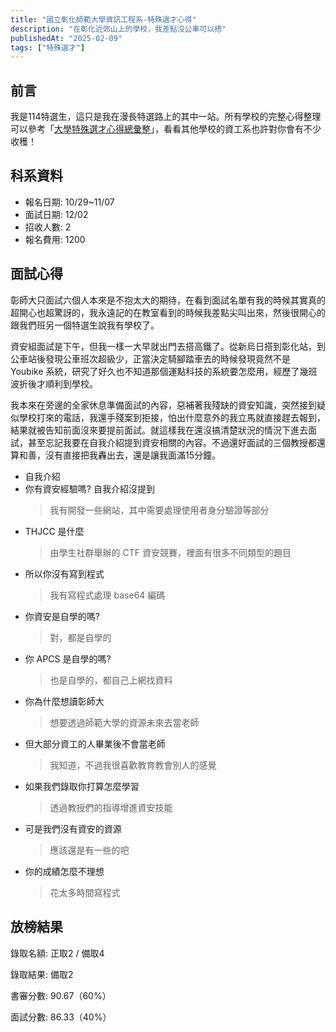 ```yaml
---
title: "國立彰化師範大學資訊工程系-特殊選才心得"
description: "在彰化近郊山上的學校，我差點沒公車可以搭"
publishedAt: "2025-02-09"
tags: ["特殊選才"]
---
```


## 前言

我是114特選生，這只是我在漫長特選路上的其中一站。所有學校的完整心得整理可以參考「[大學特殊選才心得總彙整](/blogs/special)」，看看其他學校的資工系也許對你會有不少收穫！

## 科系資料

- 報名日期: 10/29~11/07
- 面試日期: 12/02
- 招收人數: 2
- 報名費用: 1200

## 面試心得

彰師大只面試六個人本來是不抱太大的期待，在看到面試名單有我的時候其實真的超開心也超驚訝的，我永遠記的在教室看到的時候我差點尖叫出來，然後很開心的跟我們班另一個特選生說我有學校了。

資安組面試是下午，但我一樣一大早就出門去搭高鐵了。從新烏日搭到彰化站，到公車站後發現公車班次超級少，正當決定騎腳踏車去的時候發現竟然不是 Youbike 系統，研究了好久也不知道那個運點科技的系統要怎麼用，經歷了幾班波折後才順利到學校。

我本來在旁邊的全家休息準備面試的內容，惡補著我殘缺的資安知識，突然接到疑似學校打來的電話，我還手殘案到拒接，怕出什麼意外的我立馬就直接趕去報到，結果就被告知前面沒來要提前面試。就這樣我在還沒搞清楚狀況的情況下進去面試，甚至忘記我要在自我介紹提到資安相關的內容。不過還好面試的三個教授都還算和善，沒有直接把我轟出去，還是讓我面滿15分鐘。

- 自我介紹
- 你有資安經驗嗎? 自我介紹沒提到
  > 我有開發一些網站，其中需要處理使用者身分驗證等部分
- THJCC 是什麼
  > 由學生社群舉辦的 CTF 資安競賽，裡面有很多不同類型的題目
- 所以你沒有寫到程式
  > 我有寫程式處理 base64 編碼
- 你資安是自學的嗎?
  > 對，都是自學的
- 你 APCS 是自學的嗎?
  > 也是自學的，都自己上網找資料
- 你為什麼想讀彰師大
  > 想要透過師範大學的資源未來去當老師
- 但大部分資工的人畢業後不會當老師
  > 我知道，不過我很喜歡教育教會別人的感覺
- 如果我們錄取你打算怎麼學習
  > 透過教授們的指導增進資安技能
- 可是我們沒有資安的資源
  > 應該還是有一些的吧
- 你的成績怎麼不理想
  > 花太多時間寫程式

## 放榜結果

錄取名額: 正取2 / 備取4

錄取結果: 備取2

書審分數: 90.67（60%）

面試分數: 86.33（40%）
